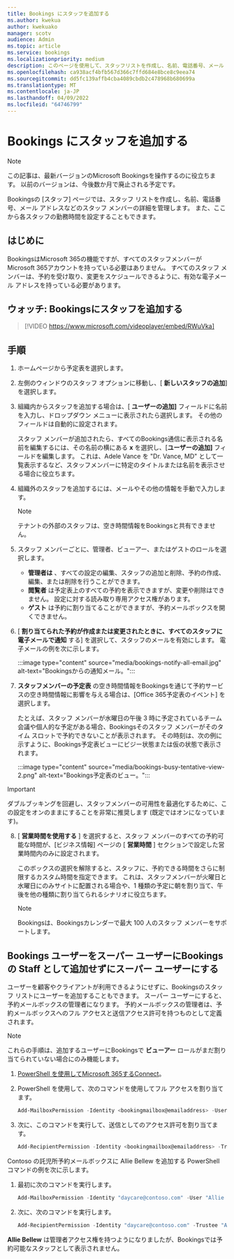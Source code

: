 ```yaml
---
title: Bookings にスタッフを追加する
ms.author: kwekua
author: kwekuako
manager: scotv
audience: Admin
ms.topic: article
ms.service: bookings
ms.localizationpriority: medium
description: このページを使用して、スタッフリストを作成し、名前、電話番号、メール アドレスなどのスタッフ メンバーの詳細を管理します。
ms.openlocfilehash: ca938acf4bfb567d366c7ffd684e8bce8c9eea74
ms.sourcegitcommit: dd5fc139affb4cba4089cbdb2c478968b680699a
ms.translationtype: MT
ms.contentlocale: ja-JP
ms.lasthandoff: 04/09/2022
ms.locfileid: "64746799"
---
```

# <a name="add-staff-to-bookings"></a>Bookings にスタッフを追加する

> [!NOTE]
> この記事は、最新バージョンのMicrosoft Bookingsを操作するのに役立ちます。 以前のバージョンは、今後数か月で廃止される予定です。

Bookingsの [スタッフ] ページでは、スタッフ リストを作成し、名前、電話番号、メール アドレスなどのスタッフ メンバーの詳細を管理します。 また、ここから各スタッフの勤務時間を設定することもできます。

## <a name="before-you-begin"></a>はじめに

BookingsはMicrosoft 365の機能ですが、すべてのスタッフメンバーがMicrosoft 365アカウントを持っている必要はありません。 すべてのスタッフ メンバーは、予約を受け取り、変更をスケジュールできるように、有効な電子メール アドレスを持っている必要があります。

## <a name="watch-add-your-staff-to-bookings"></a>ウォッチ: Bookingsにスタッフを追加する

> [!VIDEO https://www.microsoft.com/videoplayer/embed/RWuVka]

## <a name="steps"></a>手順

1. ホームページから予定表を選択します。 

2. 左側のウィンドウのスタッフ オプションに移動し、[ **新しいスタッフの追加**] を選択します。

3. 組織内からスタッフを追加する場合は、[ **ユーザーの追加]** フィールドに名前を入力し、ドロップダウン メニューに表示されたら選択します。 その他のフィールドは自動的に設定されます。

    スタッフ メンバーが追加されたら、すべてのBookings通信に表示される名前を編集するには、その名前の横にある **x** を選択し、[**ユーザーの追加]** フィールドを編集します。 これは、Adele Vance を "Dr. Vance, MD" として一覧表示するなど、スタッフメンバーに特定のタイトルまたは名前を表示させる場合に役立ちます。

4. 組織外のスタッフを追加するには、メールやその他の情報を手動で入力します。

    > [!NOTE]
    > テナントの外部のスタッフは、空き時間情報をBookingsと共有できません。

5. スタッフ メンバーごとに、管理者、ビューアー、またはゲストのロールを選択します。
    - **管理者は** 、すべての設定の編集、スタッフの追加と削除、予約の作成、編集、または削除を行うことができます。
    - **閲覧者** は予定表上のすべての予約を表示できますが、変更や削除はできません。 設定に対する読み取り専用アクセス権があります。
    - **ゲスト** は予約に割り当てることができますが、予約メールボックスを開くできません。

6. [ **割り当てられた予約が作成または変更されたときに、すべてのスタッフに電子メールで通知** する] を選択して、スタッフのメールを有効にします。 電子メールの例を次に示します。

    :::image type="content" source="media/bookings-notify-all-email.jpg" alt-text="Bookingsからの通知メール。":::

7. **スタッフメンバーの予定表** の空き時間情報をBookingsを通じて予約サービスの空き時間情報に影響を与える場合は、[Office 365予定表のイベント] を選択します。

    たとえば、スタッフ メンバーが水曜日の午後 3 時に予定されているチーム会議や個人的な予定がある場合、Bookingsそのスタッフ メンバーがそのタイム スロットで予約できないことが表示されます。 その時刻は、次の例に示すように、Bookings予定表ビューにビジー状態または仮の状態で表示されます。

    :::image type="content" source="media/bookings-busy-tentative-view-2.png" alt-text="Bookings予定表のビュー。":::

> [!IMPORTANT]
> ダブルブッキングを回避し、スタッフメンバーの可用性を最適化するために、この設定をオンのままにすることを非常に推奨します (既定ではオンになっています)。

8. [ **営業時間を使用する** ] を選択すると、スタッフ メンバーのすべての予約可能な時間が、[ビジネス情報] ページの [ **営業時間** ] セクションで設定した営業時間内のみに設定されます。

    このボックスの選択を解除すると、スタッフに、予約できる時間をさらに制限するカスタム時間を指定できます。 これは、スタッフメンバーが火曜日と水曜日にのみサイトに配置される場合や、1 種類の予定に朝を割り当て、午後を他の種類に割り当てられるシナリオに役立ちます。

    > [!NOTE]
    > Bookingsは、Bookingsカレンダーで最大 100 人のスタッフ メンバーをサポートします。

## <a name="make-a-bookings-user-a-super-user-without-adding-them-as-staff-in-bookings"></a>Bookings ユーザーをスーパー ユーザーにBookingsの Staff として追加せずにスーパー ユーザーにする

ユーザーを顧客やクライアントが利用できるようにせずに、Bookingsのスタッフ リストにユーザーを追加することもできます。 スーパー ユーザーにすると、予約メールボックスの管理者になります。 予約メールボックスの管理者は、予約メールボックスへのフル アクセスと送信アクセス許可を持つものとして定義されます。

> [!NOTE]
> これらの手順は、追加するユーザーにBookingsで **ビューアー** ロールがまだ割り当てられていない場合にのみ機能します。

1. [PowerShell を使用してMicrosoft 365するConnect](/office365/enterprise/powershell/connect-to-office-365-powershell#connect-with-the-microsoft-azure-active-directory-module-for-windows-powershell)。

2. PowerShell を使用して、次のコマンドを使用してフル アクセスを割り当てます。

    ```powershell
    Add-MailboxPermission -Identity <bookingmailbox@emailaddress> -User <adminusers@emailaddress> -AccessRights FullAccess -Deny:$false
    ```

3. 次に、このコマンドを実行して、送信としてのアクセス許可を割り当てます。

    ```powershell
    Add-RecipientPermission -Identity <bookingmailbox@emailaddress> -Trustee <adminusers@emailaddress> -AccessRights SendAs -Confirm:$false
    ```

Contoso の託児所予約メールボックスに Allie Bellew を追加する PowerShell コマンドの例を次に示します。

1. 最初に次のコマンドを実行します。

    ```powershell
    Add-MailboxPermission -Identity "daycare@contoso.com" -User "Allie Bellew" -AccessRights FullAccess -InheritanceType All
    ```

2. 次に、次のコマンドを実行します。

    ```powershell
    Add-RecipientPermission -Identity "daycare@contoso.com" -Trustee "Allie Bellew" -AccessRights SendAs -Confirm:$false
    ```

**Allie Bellew** は管理者アクセス権を持つようになりましたが、Bookingsでは予約可能なスタッフとして表示されません。
